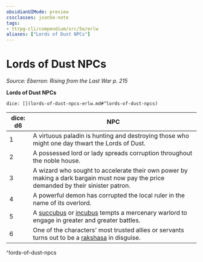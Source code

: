 ```yaml
---
obsidianUIMode: preview
cssclasses: json5e-note
tags:
- ttrpg-cli/compendium/src/5e/erlw
aliases: ["Lords of Dust NPCs"]
---
```

# Lords of Dust NPCs
*Source: Eberron: Rising from the Last War p. 215* 

**Lords of Dust NPCs**

`dice: [](lords-of-dust-npcs-erlw.md#^lords-of-dust-npcs)`

| dice: d6 | NPC |
|----------|-----|
| 1 | A virtuous paladin is hunting and destroying those who might one day thwart the Lords of Dust. |
| 2 | A possessed lord or lady spreads corruption throughout the noble house. |
| 3 | A wizard who sought to accelerate their own power by making a dark bargain must now pay the price demanded by their sinister patron. |
| 4 | A powerful demon has corrupted the local ruler in the name of its overlord. |
| 5 | A [succubus](succubus-xmm.md) or [incubus](incubus-xmm.md) tempts a mercenary warlord to engage in greater and greater battles. |
| 6 | One of the characters' most trusted allies or servants turns out to be a [rakshasa](rakshasa.md) in disguise. |
^lords-of-dust-npcs